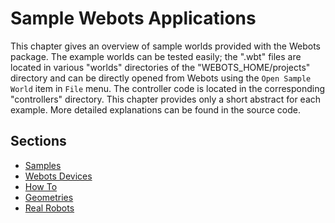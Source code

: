 # Sample Webots Applications

This chapter gives an overview of sample worlds provided with the Webots package.
The example worlds can be tested easily; the ".wbt" files are located in various "worlds" directories of the "WEBOTS\_HOME/projects" directory and can be directly opened from Webots using the `Open Sample World` item in `File` menu.
The controller code is located in the corresponding "controllers" directory.
This chapter provides only a short abstract for each example.
More detailed explanations can be found in the source code.

## Sections

- [Samples](samples.md)
- [Webots Devices](webots-devices.md)
- [How To](how-to.md)
- [Geometries](geometries.md)
- [Real Robots](real-robots.md)
